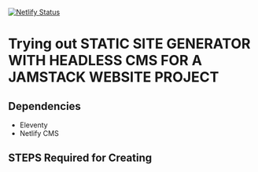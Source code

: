 [![Netlify Status](https://api.netlify.com/api/v1/badges/3ad1e960-1ea9-4c3b-af09-e9d39dde2c6e/deploy-status)](https://app.netlify.com/sites/jblogdemo/deploys)

# Trying out STATIC SITE GENERATOR WITH HEADLESS CMS FOR A JAMSTACK WEBSITE PROJECT

## Dependencies

- Eleventy 
- Netlify CMS 

## STEPS Required for Creating 
